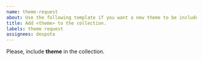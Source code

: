 ```yaml
---
name: theme-request
about: Use the following template if you want a new theme to be included in the collection.
title: Add <theme> to the collection.
labels: theme request
assignees: dexpota
---
```


Please, include **theme** in the collection.
